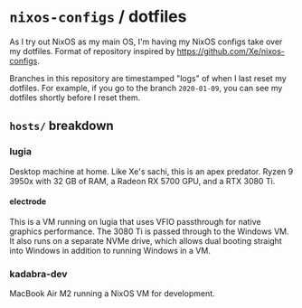 # `nixos-configs` / dotfiles

As I try out NixOS as my main OS, I'm having my NixOS configs take over my dotfiles. Format of repository inspired by https://github.com/Xe/nixos-configs.

Branches in this repository are timestamped "logs" of when I last reset my dotfiles. For example, if you go to the branch `2020-01-09`, you can see my dotfiles shortly before I reset them.

## `hosts/` breakdown

### lugia

Desktop machine at home. Like Xe's sachi, this is an apex predator. Ryzen 9 3950x with 32 GB of RAM, a Radeon RX 5700 GPU, and a RTX 3080 Ti.

#### electrode

This is a VM running on lugia that uses VFIO passthrough for native graphics performance. The 3080 Ti is passed through to the Windows VM. It also runs on a separate NVMe drive, which allows dual booting straight into Windows in addition to running Windows in a VM.

### kadabra-dev

MacBook Air M2 running a NixOS VM for development.
